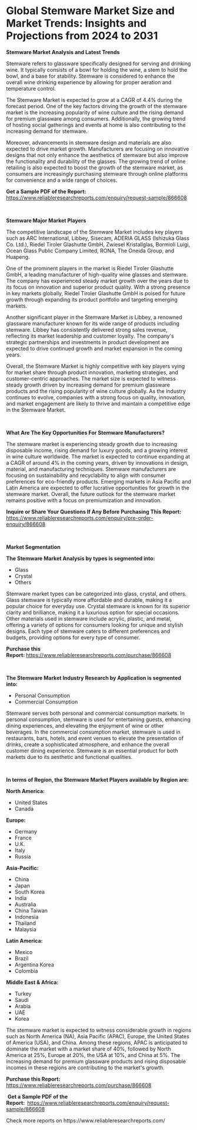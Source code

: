 <p><h1>Global Stemware Market Size and Market Trends: Insights and Projections from 2024 to 2031</h1></p><p><strong>Stemware Market Analysis and Latest Trends</strong></p>
<p><p>Stemware refers to glassware specifically designed for serving and drinking wine. It typically consists of a bowl for holding the wine, a stem to hold the bowl, and a base for stability. Stemware is considered to enhance the overall wine drinking experience by allowing for proper aeration and temperature control.</p><p>The Stemware Market is expected to grow at a CAGR of 4.4% during the forecast period. One of the key factors driving the growth of the stemware market is the increasing popularity of wine culture and the rising demand for premium glassware among consumers. Additionally, the growing trend of hosting social gatherings and events at home is also contributing to the increasing demand for stemware.</p><p>Moreover, advancements in stemware design and materials are also expected to drive market growth. Manufacturers are focusing on innovative designs that not only enhance the aesthetics of stemware but also improve the functionality and durability of the glasses. The growing trend of online retailing is also expected to boost the growth of the stemware market, as consumers are increasingly purchasing stemware through online platforms for convenience and a wide range of choices.</p></p>
<p><strong>Get a Sample PDF of the Report:&nbsp;</strong> <a href="https://www.reliableresearchreports.com/enquiry/request-sample/866608">https://www.reliableresearchreports.com/enquiry/request-sample/866608</a></p>
<p>&nbsp;</p>
<p><strong>Stemware Major Market Players</strong></p>
<p><p>The competitive landscape of the Stemware Market includes key players such as ARC International, Libbey, Sisecam, ADERIA GLASS (Ishizuka Glass Co. Ltd.), Riedel Tiroler Glashutte GmbH, Zwiesel Kristallglas, Bormioli Luigi, Ocean Glass Public Company Limited, RONA, The Oneida Group, and Huapeng. </p><p>One of the prominent players in the market is Riedel Tiroler Glashutte GmbH, a leading manufacturer of high-quality wine glasses and stemware. The company has experienced steady market growth over the years due to its focus on innovation and superior product quality. With a strong presence in key markets globally, Riedel Tiroler Glashutte GmbH is poised for future growth through expanding its product portfolio and targeting emerging markets.</p><p>Another significant player in the Stemware Market is Libbey, a renowned glassware manufacturer known for its wide range of products including stemware. Libbey has consistently delivered strong sales revenue, reflecting its market leadership and customer loyalty. The company's strategic partnerships and investments in product development are expected to drive continued growth and market expansion in the coming years.</p><p>Overall, the Stemware Market is highly competitive with key players vying for market share through product innovation, marketing strategies, and customer-centric approaches. The market size is expected to witness steady growth driven by increasing demand for premium glassware products and the rising popularity of wine culture globally. As the industry continues to evolve, companies with a strong focus on quality, innovation, and market engagement are likely to thrive and maintain a competitive edge in the Stemware Market.</p></p>
<p>&nbsp;</p>
<p><strong>What Are The Key Opportunities For Stemware Manufacturers?</strong></p>
<p><p>The stemware market is experiencing steady growth due to increasing disposable income, rising demand for luxury goods, and a growing interest in wine culture worldwide. The market is expected to continue expanding at a CAGR of around 4% in the coming years, driven by innovations in design, material, and manufacturing techniques. Stemware manufacturers are focusing on sustainability and recyclability to align with consumer preferences for eco-friendly products. Emerging markets in Asia Pacific and Latin America are expected to offer lucrative opportunities for growth in the stemware market. Overall, the future outlook for the stemware market remains positive with a focus on premiumization and innovation.</p></p>
<p><strong>Inquire or Share Your Questions If Any Before Purchasing This Report:</strong> <a href="https://www.reliableresearchreports.com/enquiry/pre-order-enquiry/866608">https://www.reliableresearchreports.com/enquiry/pre-order-enquiry/866608</a></p>
<p>&nbsp;</p>
<p><strong>Market Segmentation</strong></p>
<p><strong>The Stemware Market Analysis by types is segmented into:</strong></p>
<p><ul><li>Glass</li><li>Crystal</li><li>Others</li></ul></p>
<p><p>Stemware market types can be categorized into glass, crystal, and others. Glass stemware is typically more affordable and durable, making it a popular choice for everyday use. Crystal stemware is known for its superior clarity and brilliance, making it a luxurious option for special occasions. Other materials used in stemware include acrylic, plastic, and metal, offering a variety of options for consumers looking for unique and stylish designs. Each type of stemware caters to different preferences and budgets, providing options for every type of consumer.</p></p>
<p><strong>Purchase this Report:&nbsp;</strong><a href="https://www.reliableresearchreports.com/purchase/866608">https://www.reliableresearchreports.com/purchase/866608</a></p>
<p>&nbsp;</p>
<p><strong>The Stemware Market Industry Research by Application is segmented into:</strong></p>
<p><ul><li>Personal Consumption</li><li>Commercial Consumption</li></ul></p>
<p><p>Stemware serves both personal and commercial consumption markets. In personal consumption, stemware is used for entertaining guests, enhancing dining experiences, and elevating the enjoyment of wine or other beverages. In the commercial consumption market, stemware is used in restaurants, bars, hotels, and event venues to elevate the presentation of drinks, create a sophisticated atmosphere, and enhance the overall customer dining experience. Stemware is an essential product for both markets due to its aesthetic and functional qualities.</p></p>
<p>&nbsp;</p>
<p><strong>In terms of Region, the Stemware Market Players available by Region are:</strong></p>
<p>
    <p> <strong> North America: </strong>
        <ul>
            <li>United States</li>
            <li>Canada</li>
        </ul>
        </p> 
    <p> <strong> Europe: </strong>
        <ul>
            <li>Germany</li>
            <li>France</li>
            <li>U.K.</li>
            <li>Italy</li>
            <li>Russia</li>
        </ul>
        </p> 
    <p> <strong> Asia-Pacific: </strong>
        <ul>
            <li>China</li>
            <li>Japan</li>
            <li>South Korea</li>
            <li>India</li>
            <li>Australia</li>
            <li>China Taiwan</li>
            <li>Indonesia</li>
            <li>Thailand</li>
            <li>Malaysia</li>
        </ul>
        </p> 
    <p> <strong> Latin America: </strong>
        <ul>
            <li>Mexico</li>
            <li>Brazil</li>
            <li>Argentina Korea</li>
            <li>Colombia</li>
        </ul>
        </p> 
    <p> <strong> Middle East & Africa: </strong>
        <ul>
            <li>Turkey</li>
            <li>Saudi</li>
            <li>Arabia</li>
            <li>UAE</li>
            <li>Korea</li>
        </ul>
    </p>
    </p>
<p><p>The stemware market is expected to witness considerable growth in regions such as North America (NA), Asia Pacific (APAC), Europe, the United States of America (USA), and China. Among these regions, APAC is anticipated to dominate the market with a market share of 40%, followed by North America at 25%, Europe at 20%, the USA at 10%, and China at 5%. The increasing demand for premium glassware products and rising disposable incomes in these regions are contributing to the market's growth.</p></p>
<p><strong>Purchase this Report: </strong><a href="https://www.reliableresearchreports.com/purchase/866608">https://www.reliableresearchreports.com/purchase/866608</a></p>
<p>&nbsp;<strong>Get a Sample PDF of the Report:&nbsp;&nbsp;</strong><a href="https://www.reliableresearchreports.com/enquiry/request-sample/866608">https://www.reliableresearchreports.com/enquiry/request-sample/866608</a></p>
<p><strong></strong></p>
<p>Check more reports on https://www.reliableresearchreports.com/</p>